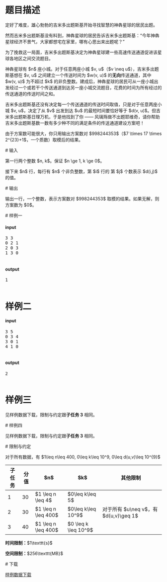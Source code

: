 # 题目描述

<p>定好了难度，雄心勃勃的吉米多出题斯基开始寻找智慧的神犇星球的居民出题。</p>
<p>然而吉米多出题斯基没有料到，神犇星球的居民告诉吉米多出题斯基：“今年神犇星球经济不景气，大家都想宅在家里，哪有心思出来出题呢？”</p>
<p>为了挽救这一局面，吉米多出题斯基决定为神犇星球建一些高速传送通道促进该星球各地区之间交流题目。</p>
<p>神犇星球有 $n$ 座小城。对于任意两座小城 $v, u$（$v \neq u$），吉米多出题斯基想在 $v, u$ 之间建立一个传送时间为 $w(v, u)$ 的<strong>无向</strong>传送通道，其中 $w(v, u)$ 为不超过 $k$ 的非负整数。建成后，神犇星球的居民可从一座小城出发经过一个或若干个传送通道到达另一座小城交流题目，花费的时间为所有经过的传送通道的传送时间之和。</p>
<p>吉米多出题斯基还没有决定每一个传送通道的传送时间取值，只是对于任意两座小城 $v, u$，决定了从 $v$ 出发到达 $u$ 的最短时间要恰好等于 $d(v, u)$。但吉米多出题斯基日理万机，于是他找到了你 —— 风璃殇做不出题耶维奇，请你帮助吉米多出题斯基数一数有多少种不同的满足条件的传送通道建设方案吧！</p>
<p>由于方案数可能很大，你只用输出方案数对 $998244353$（$7 \times 17 \times 2^{23}+1$，一个质数）取模后的结果。</p>
# 输入


<p>第一行两个整数 $n, k$。保证 $n \ge 1, k \ge 0$。</p>
<p>接下来 $n$ 行，每行有 $n$ 个非负整数，第 $i$ 行的 第 $j$ 个数表示 $d(i,j)$ 的值。</p>
# 输出


<p>输出一行，一个整数，表示方案数对 $998244353$ 取模的结果。如果无解，则方案数为 $0$。</p>
# 样例一


<h4>input</h4>
<pre>3 3
0 2 1
2 0 3
1 3 0

</pre>

<h4>output</h4>
<pre>1

</pre>

# 样例二


<h4>input</h4>
<pre>3 5
0 3 4
3 0 1
4 1 0

</pre>

<h4>output</h4>
<pre>2

</pre>

# 样例三


<p>见样例数据下载，限制与约定跟<strong>子任务 3</strong> 相同。</p>
# 样例四


<p>见样例数据下载，限制与约定跟<strong>子任务 3</strong> 相同。</p>
# 限制与约定


<p>对于所有数据，有 $1\leq n\leq 400, 0\leq k\leq 10^9, 0\leq d(u,v)\leq 10^{9}$</p>
<div class="table-responsive">
<table class="table table-bordered table-text-center table-vertical-middle"><thead><tr><th>子任务</th>
<th>分值</th>
<th>$n$</th>
<th>$k$</th>
<th>其他限制</th>
</tr></thead><tbody><tr><td>1</td><td>30</td><td>$1 \leq n \leq 4$</td><td>$0\leq k\leq 5$</td><td></td></tr><tr><td>2</td><td>30</td><td>$1 \leq n \leq 400$</td><td>$0\leq k\leq 10^9$</td><td>对于所有 $u\neq v$，有 $d(u,v)\geq 1$</td></tr><tr><td>3</td><td>40</td><td>$1 \leq n \leq 400$</td><td>$0 \leq k \leq 10^9$</td><td></td></tr></tbody></table></div>

<p><strong>时间限制：</strong>$1\texttt{s}$</p>
<p><strong>空间限制：</strong>$256\texttt{MB}$</p>
# 下载


<p><a href="/download.php?type=problem&amp;id=279">样例数据下载</a></p>
